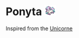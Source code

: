 # Ponyta ![logo](https://github.com/olgam4/zmk-config/blob/main/assets/ponyta.png?raw=true)

Inspired from the [Unicorne](https://github.com/fgebhart/zmk-config)
